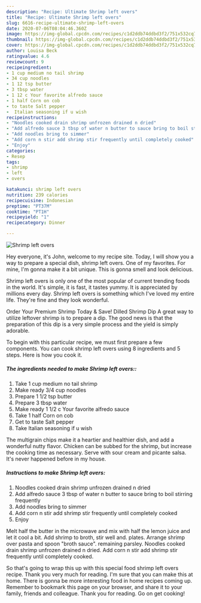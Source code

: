 ```yaml
---
description: "Recipe: Ultimate Shrimp left overs"
title: "Recipe: Ultimate Shrimp left overs"
slug: 6616-recipe-ultimate-shrimp-left-overs
date: 2020-07-06T08:04:46.360Z
image: https://img-global.cpcdn.com/recipes/c1d2ddb74ddbd3f2/751x532cq70/shrimp-left-overs-recipe-main-photo.jpg
thumbnail: https://img-global.cpcdn.com/recipes/c1d2ddb74ddbd3f2/751x532cq70/shrimp-left-overs-recipe-main-photo.jpg
cover: https://img-global.cpcdn.com/recipes/c1d2ddb74ddbd3f2/751x532cq70/shrimp-left-overs-recipe-main-photo.jpg
author: Louisa Beck
ratingvalue: 4.6
reviewcount: 9
recipeingredient:
- 1 cup medium no tail shrimp
- 34 cup noodles
- 1 12 tsp butter
- 3 tbsp water
- 1 12 c Your favorite alfredo sauce
- 1 half Corn on cob
- to taste Salt pepper
-  Italian seasoning if u wish
recipeinstructions:
- "Noodles cooked drain shrimp unfrozen drained n dried"
- "Add alfredo sauce 3 tbsp of water n butter to sauce bring to boil stirring frequently"
- "Add noodles bring to simmer"
- "Add corn n stir add shrimp stir frequently until completely cooked"
- "Enjoy"
categories:
- Resep
tags:
- shrimp
- left
- overs

katakunci: shrimp left overs
nutrition: 239 calories
recipecuisine: Indonesian
preptime: "PT37M"
cooktime: "PT1H"
recipeyield: "1"
recipecategory: Dinner

---
```



![Shrimp left overs](https://img-global.cpcdn.com/recipes/c1d2ddb74ddbd3f2/751x532cq70/shrimp-left-overs-recipe-main-photo.jpg)

Hey everyone, it's John, welcome to my recipe site. Today, I will show you a way to prepare a special dish, shrimp left overs. One of my favorites. For mine, I'm gonna make it a bit unique. This is gonna smell and look delicious.

Shrimp left overs is only one of the most popular of current trending foods in the world. It's simple, it is fast, it tastes yummy. It is appreciated by millions every day. Shrimp left overs is something which I've loved my entire life. They're fine and they look wonderful.

Order Your Premium Shrimp Today &amp; Save! Dilled Shrimp Dip A great way to utilize leftover shrimp is to prepare a dip. The good news is that the preparation of this dip is a very simple process and the yield is simply adorable.


To begin with this particular recipe, we must first prepare a few components. You can cook shrimp left overs using 8 ingredients and 5 steps. Here is how you cook it.

##### The ingredients needed to make Shrimp left overs::

1. Take 1 cup medium no tail shrimp
1. Make ready 3/4 cup noodles
1. Prepare 1 1/2 tsp butter
1. Prepare 3 tbsp water
1. Make ready 1 1/2 c Your favorite alfredo sauce
1. Take 1 half Corn on cob
1. Get to taste Salt pepper
1. Take  Italian seasoning if u wish


The multigrain chips make it a heartier and healthier dish, and add a wonderful nutty flavor. Chicken can be subbed for the shrimp, but increase the cooking time as necessary. Serve with sour cream and picante salsa. It&#39;s never happened before in my house. 

##### Instructions to make Shrimp left overs:

1. Noodles cooked drain shrimp unfrozen drained n dried
1. Add alfredo sauce 3 tbsp of water n butter to sauce bring to boil stirring frequently
1. Add noodles bring to simmer
1. Add corn n stir add shrimp stir frequently until completely cooked
1. Enjoy


Melt half the butter in the microwave and mix with half the lemon juice and let it cool a bit. Add shrimp to broth, stir well and. plates. Arrange shrimp over pasta and spoon &#34;broth sauce&#34;. remaining parsley. Noodles cooked drain shrimp unfrozen drained n dried. Add corn n stir add shrimp stir frequently until completely cooked. 

So that's going to wrap this up with this special food shrimp left overs recipe. Thank you very much for reading. I'm sure that you can make this at home. There is gonna be more interesting food in home recipes coming up. Remember to bookmark this page on your browser, and share it to your family, friends and colleague. Thank you for reading. Go on get cooking!
